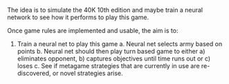 The idea is to simulate the 40K 10th edition and maybe train a neural network to see how it performs to play this game.

Once game rules are implemented and usable, the aim is to:
1. Train a neural net to play this game
  a. Neural net selects army based on points
  b. Neural net should then play turn based game to either a) eliminates opponent, b) captures objectives until time runs out or c) loses
  c. See if metagame strategies that are currently in use are re-discovered, or novel strategies arise.
